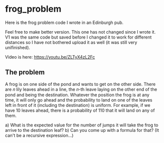 # frog_problem
Here is the frog problem code I wrote in an Edinburgh pub.

Feel free to make better version. This one has not changed since I wrote it. V1 was the same code but saved before I changed it to work for different distances so I have not bothered upload it as well (it was still very unifinished).

Video is here: https://youtu.be/ZLTyX4zL2Fc

## The problem

A frog is on one side of the pond and wants to get on the other side. There are 𝑛 lily leaves ahead in a line, the 𝑛-th leave laying on the other end of the pond and being the destination. Whatever the position the frog is at any time, it will only go ahead and the probability to land on one of the leaves left in front of it (including the destination) is uniform. For example, if we have 10 leaves ahead, there is a probability of 110 that it will land on any of them.

a) What is the expected value for the number of jumps it will take the frog to arrive to the destination leaf? 
b) Can you come up with a formula for that? (It can't be a recursive expression...)
